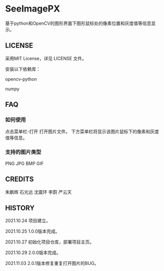 # SeeImagePX
基于python和OpenCV的图形界面下图形鼠标处的像素位置和灰度值等信息显示。



## LICENSE

采用MIT License，详见 LICENSE 文件。



安装以下依赖库：

opencv-python

numpy



## FAQ

### 如何使用
点击菜单栏-打开 打开图片文件。
下方菜单栏将显示该图片鼠标下的像素和灰度值等信息。


### 支持的图片类型
PNG JPG BMP GIF




## CREDITS
朱鹏辉 石光远 沈震环 李蔚 严云天




## HISTORY

2021.10.24 项目建立。

2021.10.25 1.0.0版本完成。

2021.10.27 初始化项目仓库，部署项目主页。

2021.10.29 2.0.0版本完成。

2021.11.03 2.0.1版本修复重复打开图片的BUG。
